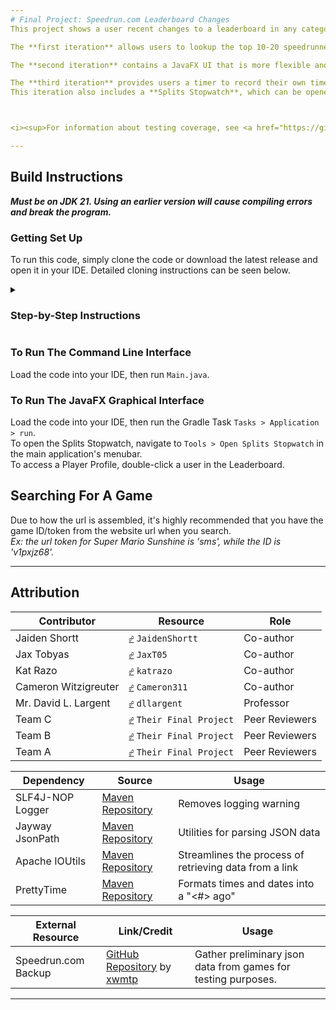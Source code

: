 ```yaml
---
# Final Project: Speedrun.com Leaderboard Changes
This project shows a user recent changes to a leaderboard in any category of any game. Results can be filtered by top position and sorted by a few methods.

The **first iteration** allows users to lookup the top 10-20 speedrunners on a given leaderboard. It runs in the Command-Line Interface.

The **second iteration** contains a JavaFX UI that is more flexible and powerful than the CLI version.

The **third iteration** provides users a timer to record their own time splits. It runs both in a JavaFX GUI and in the CLI.  
This iteration also includes a **Splits Stopwatch**, which can be opened from the main JavaFX Application at `Tools > Open Splits Stopwatch`, and a **Player Profile Viewer** which can be opened by double-clicking a user on the leaderboard in the JavaFX GUI. Many JavaFX GUI features are also ported to the CLI.



<i><sup>For information about testing coverage, see <a href="https://github.com/bsu-cs222-fall24-dll/FinalProject-Jaiden.Shortt_Jax.Tobyas_Kat.Razo_Cameron.Witzigreuter/edit/master/src/test/Coverage.md">Coverage.md</a>.</sup></i>

---
```

## Build Instructions
***Must be on JDK 21. Using an earlier version will cause compiling errors and break the program.***


### Getting Set Up
To run this code, simply clone the code or download the latest release and open it in your IDE.
Detailed cloning instructions can be seen below.
<details>
   <summary><h3>Step-by-Step Instructions</h3></summary>
       <p>
       1. <a href="https://www.jetbrains.com/toolbox-app/" itemprop="Download Jetbrains">Download Jetbrains Toolbox</a> and use it to install IntelliJ IDEA Community Edition if you haven't already, and make sure you have <a href="https://github.com/git-guides/install-git">the latest version of Git installed</a>. 
       <p>
       2. Once IntelliJ is open, navigate to <b>File > New > Project from Version Control</b>.
       <p>
       3. In the <kbd>URL</kbd> field, paste the link to this repository's code, which you can acquire by going to <kbd><> Code</kbd>.
       <p>
       4. Once Gradle finishes building the project, you can run your code.
</details>

### To Run The Command Line Interface
Load the code into your IDE, then run `Main.java`.  

### To Run The JavaFX Graphical Interface
Load the code into your IDE, then run the Gradle Task `Tasks > Application > run`.  
To open the Splits Stopwatch, navigate to `Tools > Open Splits Stopwatch` in the main application's menubar.  
To access a Player Profile, double-click a user in the Leaderboard.

## Searching For A Game
Due to how the url is assembled, it's highly recommended that you have the game ID/token from the website url when you search.  
*Ex: the url token for Super Mario Sunshine is 'sms', while the ID is 'v1pxjz68'.*

---
## Attribution
| Contributor          | Resource                                                                                                                                          | Role           | 
|----------------------|---------------------------------------------------------------------------------------------------------------------------------------------------|----------------|
| Jaiden Shortt        | <kbd>[☍](https://github.com/JaidenShortt)</kbd>                                                                             `JaidenShortt`        | Co-author      |
| Jax Tobyas           | <kbd>[☍](https://github.com/JaxT05)</kbd>                                                                                   `JaxT05`              | Co-author      |
| Kat Razo             | <kbd>[☍](https://github.com/katrazo)</kbd>                                                                                  `katrazo`             | Co-author      | 
| Cameron Witzigreuter | <kbd>[☍](https://github.com/Cameron311)</kbd>                                                                               `Cameron311`          | Co-author      |
| Mr. David L. Largent | <kbd>[☍](https://github.com/dllargent)</kbd>                                                                                `dllargent`           | Professor      |
| Team C               | <kbd>[☍](https://github.com/bsu-cs222-fall24-dll/Final-Project---FaviSaaWillAnon)</kbd>                                     `Their Final Project` | Peer Reviewers |
| Team B               | <kbd>[☍](https://github.com/bsu-cs222-fall24-dll/Final-Priscilla.Zavala-Oluwatoni.Benson-Ikanke.Inyang-Asante.Anglin)</kbd> `Their Final Project` | Peer Reviewers |
| Team A               | <kbd>[☍](https://github.com/bsu-cs222-fall24-dll/Final_Project-KevinMack-JasonYoder-KolbyAlvey-BrianRaymond)</kbd>          `Their Final Project` | Peer Reviewers |

       
| Dependency       | Source                                                                                   | Usage                                                  |
|------------------|------------------------------------------------------------------------------------------|--------------------------------------------------------|
| SLF4J-NOP Logger | [Maven Repository](https://mvnrepository.com/artifact/org.slf4j/slf4j-nop)               | Removes logging warning                                |
| Jayway JsonPath  | [Maven Repository](https://mvnrepository.com/artifact/com.jayway.jsonpath/json-path)     | Utilities for parsing JSON data                        |
| Apache IOUtils   | [Maven Repository](https://mvnrepository.com/artifact/commons-io/commons-io)             | Streamlines the process of retrieving data from a link |
| PrettyTime       | [Maven Repository](https://mvnrepository.com/artifact/org.ocpsoft.prettytime/prettytime) | Formats times and dates into a "<#> <times> ago"       |

| External Resource   | Link/Credit                                                                                   | Usage                                                         |
|---------------------|-----------------------------------------------------------------------------------------------|---------------------------------------------------------------|
| Speedrun.com Backup | [GitHub Repository](https://github.com/xwmtp/src-backup) by [xwmtp](https://github.com/xwmtp) | Gather preliminary json data from games for testing purposes. |

---
